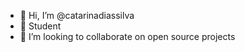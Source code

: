- 👋 Hi, I’m @catarinadiassilva
- 🌱 Student
- 💞️ I’m looking to collaborate on open source projects



